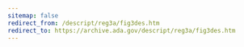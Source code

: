 ```yaml
---
sitemap: false 
redirect_from: /descript/reg3a/fig3des.htm 
redirect_to: https://archive.ada.gov/descript/reg3a/fig3des.htm 
---
```

